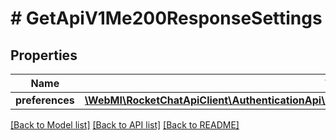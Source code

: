 # # GetApiV1Me200ResponseSettings

## Properties

Name | Type | Description | Notes
------------ | ------------- | ------------- | -------------
**preferences** | [**\WebMI\RocketChatApiClient\AuthenticationApi\Model\GetApiV1Me200ResponseSettingsPreferences**](GetApiV1Me200ResponseSettingsPreferences.md) |  | [optional]

[[Back to Model list]](../../README.md#models) [[Back to API list]](../../README.md#endpoints) [[Back to README]](../../README.md)
